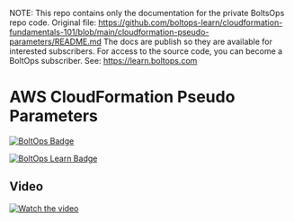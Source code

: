 <!-- note marker start -->
NOTE: This repo contains only the documentation for the private BoltsOps repo code.
Original file: https://github.com/boltops-learn/cloudformation-fundamentals-101/blob/main/cloudformation-pseudo-parameters/README.md
The docs are publish so they are available for interested subscribers.
For access to the source code, you can become a BoltOps subscriber.
See: https://learn.boltops.com

<!-- note marker end -->

# AWS CloudFormation Pseudo Parameters

[![BoltOps Badge](https://img.boltops.com/boltops/badges/boltops-badge.png)](https://www.boltops.com)

[![BoltOps Learn Badge](https://img.boltops.com/boltops-learn/boltops-learn.png)](https://learn.boltops.com)

## Video

[![Watch the video](https://learn-uploads.boltops.com/wa8baydxhxrdel2wujghoak4udle)](https://learn.boltops.com/courses/aws-cloudformation-fundamentals-101/lessons/aws-cloudformation-pseudo-parameters)

